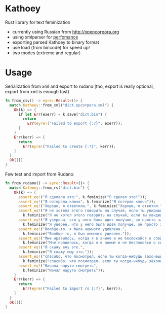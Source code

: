 # Kathoey
Rust library for text feminization

 - currently using Russian from http://opencorpora.org
 - using xmlparser for [perfomance](https://github.com/RazrFalcon/roxmltree#performance)
 - exporting parsed Kathoey to binary format
 - use load (from bincode) for speed up!
 - two modes (extreme and regular)

# Usage

Serialization from xml and export to rudano
(tho, export is really optional, export from xml is enough fast)

```rust
fn from_csv() -> eyre::Result<()> {
  match Kathoey::from_xml("dict.opcorpora.xml") {
    Ok(k) => {
      if let Err(exerr) = k.save("dict.bin") {
        return
          Err(eyre!("Failed to export {:?}", exerr));
      }
    }
    Err(kerr) => {
      return
        Err(eyre!("Failed to create {:?}", kerr));
    }
  }
  Ok(())
}
```

Few test and import from Rudano:

```rust
fn from_rudano() -> eyre::Result<()> {
  match Kathoey::from_rs("dict.bin") {
    Ok(k) => {
      assert_eq!("Я сделала это!", k.feminize("Я сделал это!"));
      assert_eq!("Я потеряла ключи", k.feminize("Я потерял ключи"));
      assert_eq!("Хорошо, я ответила.", k.feminize("Хорошо, я ответил."));
      assert_eq!("Я не хотела этого говорить на случай, если ты увидишь",
        k.feminize("Я не хотел этого говорить на случай, если ты увидишь"));
      assert_eq!("Я уверена, что у него была идея получше, он просто забыл",
        k.feminize("Я уверен, что у него была идея получше, он просто забыл"));
      assert_eq!("Вообще-то, я была немного удивлена.",
        k.feminize("Вообще-то, я был немного удивлен."));
      assert_eq!("Мне нравилось, когда я в аниме и не беспокойся о спойлерах.",
        k.feminize("Мне нравилось, когда я в аниме и не беспокойся о спойлерах."));
      assert_eq!("Я скажу ему это.",
        k.feminize("Я скажу ему это."));
      assert_eq!("спасибо, что посмотрел, если ты когда-нибудь захочешь вернуться, я рада играть с тобой.",
        k.feminize("спасибо, что посмотрел, если ты когда-нибудь захочешь вернуться, я рад играть с тобой."));
      assert_eq!("Начала наруто смотреть",
        k.feminize("Начал наруто смотреть"));
    }
    Err(kerr) => {
      return
        Err(eyre!("Failed to import rs {:?}", kerr));
    }
  }
  Ok(())
}
```
